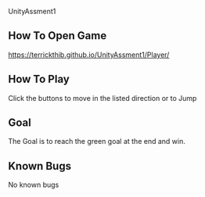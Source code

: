 UnityAssment1  
## How To Open Game  
https://terrickthib.github.io/UnityAssment1/Player/

## How To Play 
Click the buttons to move in the listed direction or to Jump  

## Goal 
The Goal is to reach the green goal at the end and win.  

## Known Bugs   
No known bugs
